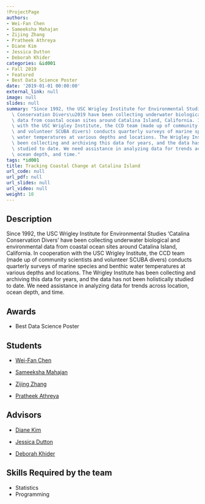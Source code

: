 ```yaml
---
!ProjectPage
authors:
- Wei-Fan Chen
- Sameeksha Mahajan
- Zijing Zhang
- Pratheek Athreya
- Diane Kim
- Jessica Dutton
- Deborah Khider
categories: &id001
- Fall 2019
- Featured
- Best Data Science Poster
date: '2019-01-01 00:00:00'
external_link: null
image: null
slides: null
summary: "Since 1992, the USC Wrigley Institute for Environmental Studies \u2018Catalina\
  \ Conservation Divers\u2019 have been collecting underwater biological and environmental\
  \ data from coastal ocean sites around Catalina Island, California. In cooperation\
  \ with the USC Wrigley Institute, the CCD team (made up of community scientists\
  \ and volunteer SCUBA divers) conducts quarterly surveys of marine species and benthic\
  \ water temperatures at various depths and locations. The Wrigley Institute has\
  \ been collecting and archiving this data for years, and the data has not been holistically\
  \ studied to date. We need assistance in analyzing data for trends across location,\
  \ ocean depth, and time."
tags: *id001
title: Tracking Coastal Change at Catalina Island
url_code: null
url_pdf: null
url_slides: null
url_video: null
weight: 10
---
```

## Description

Since 1992, the USC Wrigley Institute for Environmental Studies ‘Catalina Conservation Divers’ have been collecting underwater biological and environmental data from coastal ocean sites around Catalina Island, California. In cooperation with the USC Wrigley Institute, the CCD team (made up of community scientists and volunteer SCUBA divers) conducts quarterly surveys of marine species and benthic water temperatures at various depths and locations. The Wrigley Institute has been collecting and archiving this data for years, and the data has not been holistically studied to date. We need assistance in analyzing data for trends across location, ocean depth, and time.



## Awards
* Best Data Science Poster





## Students

* [Wei-Fan Chen](../../../author/wei-fan-chen)

* [Sameeksha Mahajan](../../../author/sameeksha-mahajan)

* [Zijing Zhang](../../../author/zijing-zhang)

* [Pratheek Athreya](../../../author/pratheek-athreya)

## Advisors

* [Diane Kim](../../../author/diane-kim)

* [Jessica Dutton](../../../author/jessica-dutton)

* [Deborah Khider](../../../author/deborah-khider)

## Skills Required by the team


* Statistics
* Programming